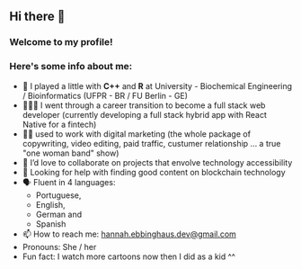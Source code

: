 ## Hi there 👋

### Welcome to my profile! 
### Here's some info about me:

- 🔭 I played a little with **C++** and **R** at University - Biochemical Engineering / Bioinformatics (UFPR - BR / FU Berlin - GE)
- 👩🏻‍💻 I went through a career transition to become a full stack web developer (currently developing a full stack hybrid app with React Native for a fintech) 
- 💪🏽 used to work with digital marketing (the whole package of copywriting, video editing, paid traffic, custumer relationship  ... a true "one woman band" show)
- 👯 I’d love to collaborate on projects that envolve technology accessibility 
- 🤔 Looking for help with finding good content on blockchain technology
- 🗣️ Fluent in 4 languages: 
  - Portuguese, 
  - English, 
  - German and 
  - Spanish
- 📫 How to reach me: hannah.ebbinghaus.dev@gmail.com
- Pronouns: She / her
- Fun fact: I watch more cartoons now then I did as a kid ^^

